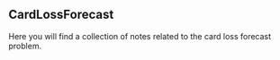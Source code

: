 ## CardLossForecast

Here you will find a collection of notes related to the card loss forecast problem.
